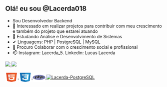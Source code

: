 ## Olá! eu sou @Lacerda018
- Sou Desenvolvedor Backend
- 👀 Interessado em realizar projetos para contribuir com meu crescimento e também do projeto que estarei atuando
- 🌱 Estudando Análise e Desenvolvimento de Sistemas
- ✔  Linguagens: PHP | PostgreSQL | MySQL
- 💞️ Procuro Colaborar com o crescimento social e profissional 
- 📫 Instagram: Lacerda_5. Linkedin: Lucas Lacerda

<div>
  <a href="https://github.com/Lacerda018">
  <img height="180em" src="https://github-readme-stats.vercel.app/api?username=Lacerda018&show_icons=false&theme=dracula&include_all_commits=false&count_private=true"/>
  <img height="180em" src="https://github-readme-stats.vercel.app/api/top-langs/?username=Lacerda018&layout=compact&langs_count=16&theme=dracula"/>
</div>

<div style="display: inline_block"><br>
  <img align="center" alt="Lacerda-HTML5" height="30" width="40" src="https://raw.githubusercontent.com/devicons/devicon/master/icons/html5/html5-original.svg">
  <img align="center" alt="Lacerda-CSS3" height="30" width="40" src="https://raw.githubusercontent.com/devicons/devicon/master/icons/css3/css3-original.svg">
  <img align="center" alt="Lacerda-PHP" height="30" width="40" src="https://raw.githubusercontent.com/devicons/devicon/master/icons/php/php-original.svg">
  <img align="center" alt="Lacerda-PostgreSQL" height="30" width="40" src="https://icongr.am/devicon/postgresql-original.svg?size=128&color=currentColor.svg">
  <img align="center" alt="Lacerda-MySQL" height="30" width="40" src="https://raw.githubusercontent.com/devicons/devicon/master/icons/mysql/mysql-original.svg>
</div>
